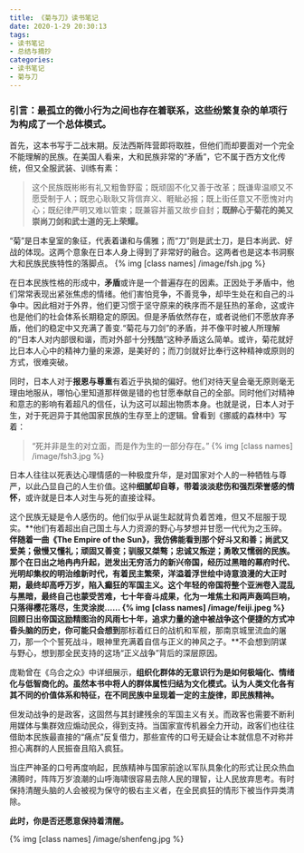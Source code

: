 ```yaml
---
title: 《菊与刀》读书笔记
date: 2020-1-29 20:30:13
tags: 
- 读书笔记
- 总结与摘抄
categories:
- 读书笔记
- 菊与刀
---
```

### 引言：最孤立的微小行为之间也存在着联系，这些纷繁复杂的单项行为构成了一个总体模式。
首先，这本书写于二战末期。反法西斯阵营即将取胜，但他们而却要面对一个完全不能理解的民族。在美国人看来，大和民族非常的“矛盾”，它不属于西方文化传统，但又全服武装、训练有素：
> 这个民族既彬彬有礼又粗鲁野蛮；既顽固不化又善于改革；既谦卑温顺又不愿受制于人；既忠心耿耿又背信弃义、睚眦必报；既上街任意又不愿愧对内心；既纪律严明又难以管束；既兼容并蓄又故步自封；**既醉心于菊花的美又崇尚刀剑和武士道的无上荣耀。**

“菊”是日本皇室的象征，代表着谦和与儒雅；而“刀”则是武士刀，是日本尚武、好战的体现。这两个意象在日本人身上得到了非常好的融合。这两者也是这本书洞察大和民族民族特性的落脚点。
{% img [class names] /image/fsh.jpg %}

在日本民族性格的形成中，**矛盾**或许是一个普遍存在的因素。正因处于矛盾中，他们常常表现出紧张焦虑的情绪。他们害怕竞争，不善竞争，却毕生处在和自己的斗争中。因此相对于外界，他们更习惯于坚守原来的秩序而不是狂热的革命，这或许也是他们的社会体系长期稳定的原因。但是矛盾依然存在，或者说他们不愿放弃矛盾，他们的稳定中又充满了善变.“菊花与刀剑”的矛盾，并不像平时被人所理解的“日本人对内部很和谐，而对外部十分残酷”这种矛盾这么简单。或许，菊花就好比日本人心中的精神力量的来源，是美好的；而刀剑就好比奉行这种精神或原则的方式，很难突破。

同时，日本人对于**报恩与尊重**有着近乎执拗的偏好。他们对待天皇会毫无原则毫无理由地服从，哪怕心里知道那样做是错的也甘愿奉献自己的全部。同时他们对精神和意志的影响有着超凡的信任，认为这可以超出物质本身。也就是说，日本人对于生，对于死迥异于其他国家民族的生存至上的逻辑。曾看到《挪威的森林中》写着：
> “死并非是生的对立面，而是作为生的一部分存在。”
{% img [class names] /image/fsh3.jpg %}


日本人往往以死表达心理情感的一种极度升华，是对国家对个人的一种牺牲与尊严，以此凸显自己的人生价值。这种**细腻却自尊，带着淡淡悲伤和强烈荣誉感的情怀**，或许就是日本人对生与死的直接诠释。

这个民族无疑是令人感伤的。他们似乎从诞生起就背负着苦难，但又不屈服于现实。**他们有着超出自己国土与人力资源的野心与梦想并甘愿一代代为之玉碎。**伴随着一曲《The Empire of the Sun》，我仿佛能看到那个好斗又和善；尚武又爱美；傲慢又懂礼；顽固又善变；驯服又桀骜；忠诚又叛逆；勇敢又懦弱的民族。**那个在日出之地冉冉升起，迸发出无穷活力的新兴帝国，经历过黑暗的幕府时代、光明却集权的明治维新时代，有着民主繁荣，洋溢着浮世绘中诗意浪漫的大正时期，最终却高呼万岁，陷入癫狂的军国主义。这个年轻的帝国将整个亚洲卷入混乱与黑暗，最终自己也蒙受苦难，七十年奋斗成果，化为一堆焦土和两声轰鸣巨响，只落得樱花落尽，生灵涂炭……**
{% img [class names] /image/feiji.jpeg %}
回顾日出帝国这励精图治的风雨七十年，追求力量的途中被战争这个便捷的方式冲昏头脑的历史，你可能只会想到**那标着红日的战机和军舰，那南京城里流血的屠刀，那一个个誓死战斗，眼神里充满着自信与正义的神风之子。**不会想到阴谋与野心，想到那全民支持的这场“正义战争”背后的深层原因。


庞勒曾在《乌合之众》中详细展示，**组织化群体的无意识行为是如何极端化、情绪化与低智商化的。虽然本书中将人的群体属性归结为文化模式。认为人类文化各有其不同的价值体系和特征，在不同民族中呈现着一定的主旋律，即民族精神。**

但发动战争的是政客，这固然与其封建残余的军国主义有关。而政客也需要不断利用媒体与集群效应煽动民众，得到支持。当国家宣传机器全力开动，政客们也往往借助本民族最直接的“痛点”反复借力，那些宣传的口号无疑会让本就信息不对称并担心离群的人民振奋且陷入疯狂。

当庄严神圣的口号再度响起，民族精神与国家前途以军队具象化的形式让民众热血沸腾时，阵阵万岁浪潮的山呼海啸很容易去除人民的理智，让人民放弃思考。有时保持清醒头脑的人会被视为保守的极右主义者，在全民疯狂的情形下被当作异类清除。

**此时，你是否还愿意保持着清醒。**

{% img [class names] /image/shenfeng.jpg %}

